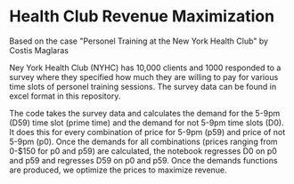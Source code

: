 # Health Club Revenue Maximization
Based on the case "Personel Training at the New York Health Club" by Costis Maglaras

Ney York Health Club (NYHC) has 10,000 clients and 1000 responded to a survey where they specified how much they are willing to pay for various time slots of personel training sessions. The survey data can be found in excel format in this repository. 

The code takes the survey data and calculates the demand for the 5-9pm (D59) time slot (prime time) and the demand for not 5-9pm time slots (D0). It does this for every combination of price for 5-9pm (p59) and price of not 5-9pm (p0). Once the demands for all combinations (prices ranging from 0-$150 for p0 and p59) are calculated, the notebook regresses D0 on p0 and p59 and regresses D59 on p0 and p59. Once the demands functions are produced, we optimize the prices to maximize revenue. 

